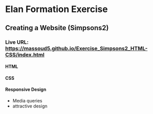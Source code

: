 # Elan Formation Exercise 

## Creating a Website (Simpsons2) 

### Live URL: https://massoud5.github.io/Exercise_Simpsons2_HTML-CSS/index.html

#### HTML

#### CSS

#### Responsive Design

 - Media queries
 - attractive design